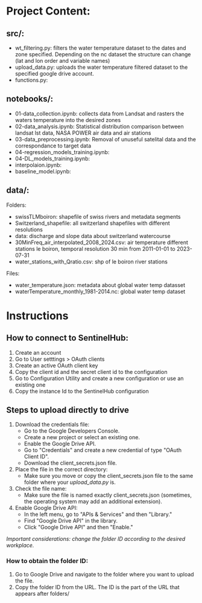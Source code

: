 # Project Content:

## src/:
- wt_filtering.py: filters the water temperature dataset to the dates and zone specified. Depending on the nc dataset the structure can change (lat and lon order and variable names)
- upload_data.py: uploads the water temperature filtered dataset to the specified google drive account.
- functions.py:

## notebooks/:
- 01-data_collection.ipynb: collects data from Landsat and rasters the waters temperature into the desired zones
- 02-data_analysis.ipynb: Statistical distribution comparison between landsat lst data, NASA POWER air data and air stations
- 03-data_preprocessing.ipynb: Removal of unuseful satelital data and the correspondance to target data
- 04-regression_models_training.ipynb:
- 04-DL_models_training.ipynb:
- interpolaion.ipynb:
- baseline_model.ipynb:


## data/: 
Folders:
- swissTLMboiron: shapefile of swiss rivers and metadata segments
- Switzerland_shapefile: all switzerland shapefiles with different resolutions
- data: discharge and slope data about switzerland watercourse
- 30MinFreq_air_interpolated_2008_2024.csv: air temperature different stations le boiron, temporal resolution 30 min from 2011-01-01 to 2023-07-31
- water_stations_with_Qratio.csv: shp of le boiron river stations

Files:
- water_temperature.json: metadata about global water temp datasset
- waterTemperature_monthly_1981-2014.nc: global water temp dataset
 
# Instructions
## How to connect to SentinelHub:
1. Create an account
2. Go to User setttings > OAuth clients
3. Create an active OAuth client key
4. Copy the client id and the secret client id to the configuration
5. Go to Configuration Utility and create a new configuration or use an existing one
6. Copy the instance Id to the SentinelHub configuration


## Steps to upload directly to drive
1. Download the credentials file:
    - Go to the Google Developers Console.
    - Create a new project or select an existing one.
    - Enable the Google Drive API.
    - Go to "Credentials" and create a new credential of type "OAuth Client ID".
    - Download the client_secrets.json file.
2. Place the file in the correct directory:
    - Make sure you move or copy the client_secrets.json file to the same folder where your *upload_data.py* is.
3. Check the file name:
    - Make sure the file is named exactly client_secrets.json (sometimes, the operating system may add an additional extension).
4. Enable Google Drive API:
    - In the left menu, go to "APIs & Services" and then "Library."
    - Find "Google Drive API" in the library.
    - Click "Google Drive API" and then "Enable."

*Important considerations: change the folder ID according to the desired workplace.*

### How to obtain the folder ID:
1. Go to Google Drive and navigate to the folder where you want to upload the file.
2. Copy the folder ID from the URL. The ID is the part of the URL that appears after folders/